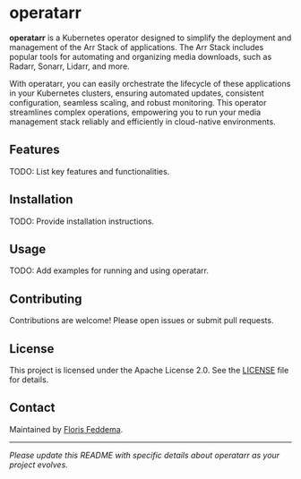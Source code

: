 # operatarr

**operatarr** is a Kubernetes operator designed to simplify the deployment and management of the Arr Stack of applications. The Arr Stack includes popular tools for automating and organizing media downloads, such as Radarr, Sonarr, Lidarr, and more.  
 
With operatarr, you can easily orchestrate the lifecycle of these applications in your Kubernetes clusters, ensuring automated updates, consistent configuration, seamless scaling, and robust monitoring. This operator streamlines complex operations, empowering you to run your media management stack reliably and efficiently in cloud-native environments.

## Features

TODO: List key features and functionalities.

## Installation

TODO: Provide installation instructions.

## Usage

TODO: Add examples for running and using operatarr.

## Contributing

Contributions are welcome! Please open issues or submit pull requests.

## License

This project is licensed under the Apache License 2.0. See the [LICENSE](LICENSE) file for details.

## Contact

Maintained by [Floris Feddema](https://github.com/FlorisFeddema).

---

*Please update this README with specific details about operatarr as your project evolves.*
